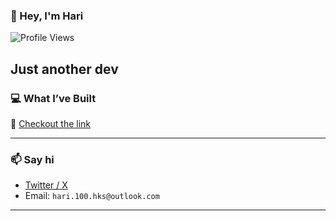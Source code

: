 ### 👋 Hey, I'm Hari
![Profile Views](https://komarev.com/ghpvc/?username=satti-hari-krishna-reddy&color=blue&style=flat)

**Just another dev**
---

### 💻 What I’ve Built
  🔗 [Checkout the link](https://github.com/satti-hari-krishna-reddy/whatibuilt)

---

### 📫 Say hi
- [Twitter / X](https://x.com/66_hks)
- Email: `hari.100.hks@outlook.com`

---

